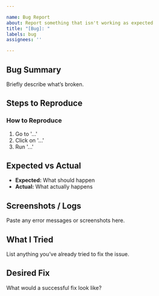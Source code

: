 ```yaml
---

name: Bug Report
about: Report something that isn't working as expected
title: "[Bug]: "
labels: bug
assignees: ''

---
```



## Bug Summary

Briefly describe what’s broken.

## Steps to Reproduce

### How to Reproduce

1. Go to '...'
2. Click on '...'
3. Run '...'

## Expected vs Actual

- **Expected:** What should happen
- **Actual:** What actually happens

## Screenshots / Logs

Paste any error messages or screenshots here.

## What I Tried

List anything you’ve already tried to fix the issue.

## Desired Fix

What would a successful fix look like?

